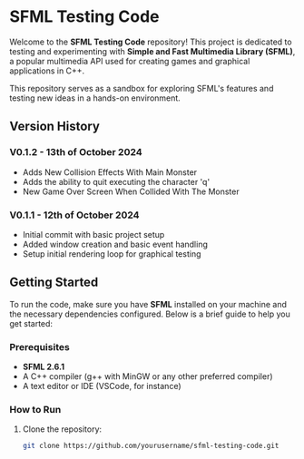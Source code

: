 # SFML Testing Code

Welcome to the **SFML Testing Code** repository! This project is dedicated to testing and experimenting with **Simple and Fast Multimedia Library (SFML)**, a popular multimedia API used for creating games and graphical applications in C++.

This repository serves as a sandbox for exploring SFML's features and testing new ideas in a hands-on environment.

## Version History

### V0.1.2 - 13th of October 2024
- Adds New Collision Effects With Main Monster
- Adds the ability to quit executing the character 'q'
- New Game Over Screen When Collided With The Monster

### V0.1.1 - 12th of October 2024
- Initial commit with basic project setup
- Added window creation and basic event handling
- Setup initial rendering loop for graphical testing

## Getting Started

To run the code, make sure you have **SFML** installed on your machine and the necessary dependencies configured. Below is a brief guide to help you get started:

### Prerequisites
- **SFML 2.6.1**
- A C++ compiler (g++ with MinGW or any other preferred compiler)
- A text editor or IDE (VSCode, for instance)

### How to Run
1. Clone the repository:
   ```bash
   git clone https://github.com/yourusername/sfml-testing-code.git


